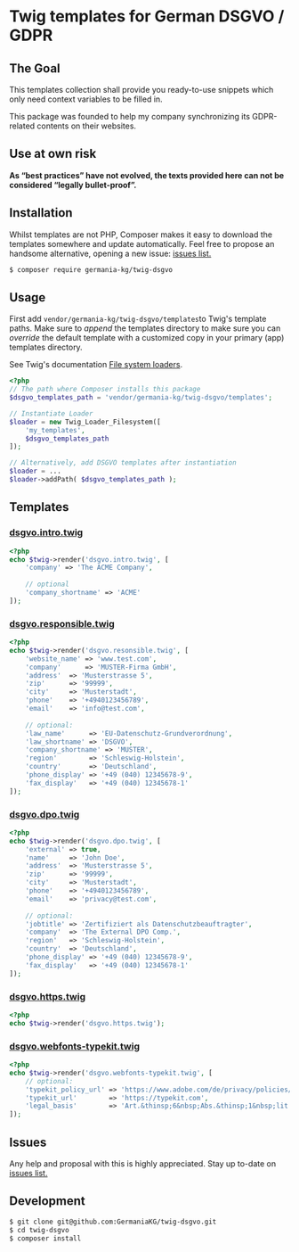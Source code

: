 # Twig templates for German DSGVO / GDPR 

## The Goal 

This templates collection shall provide you ready-to-use snippets which only need context variables to be filled in. 

This package was founded to help my company synchronizing its GDPR-related contents on their websites.

## Use at own risk

**As “best practices” have not evolved, the texts provided here can not be considered “legally bullet-proof”.**

## Installation

Whilst templates are not PHP, Composer makes it easy to download the templates somewhere and update automatically. Feel free to propose an handsome alternative, opening a new issue: [issues list.][i0]

```bash
$ composer require germania-kg/twig-dsgvo
```

## Usage
First add `vendor/germania-kg/twig-dsgvo/templates`to Twig's template paths. Make sure to *append* the templates directory to make sure you can *override* the default template with a customized copy in your primary (app) templates directory. 

See Twig's documentation [File system loaders](https://twig.symfony.com/doc/2.x/api.html#built-in-loaders).

```php
<?php
// The path where Composer installs this package
$dsgvo_templates_path = 'vendor/germania-kg/twig-dsgvo/templates';

// Instantiate Loader
$loader = new Twig_Loader_Filesystem([
    'my_templates',
    $dsgvo_templates_path
]);

// Alternatively, add DSGVO templates after instantiation
$loader = ...
$loader->addPath( $dsgvo_templates_path );
```



## Templates



### [dsgvo.intro.twig](templates/dsgvo.intro.twig)

```php
<?php
echo $twig->render('dsgvo.intro.twig', [
    'company' => 'The ACME Company',
    
    // optional
    'company_shortname' => 'ACME'
]);
```

### [dsgvo.responsible.twig](templates/dsgvo.responsible.twig)

```php
<?php
echo $twig->render('dsgvo.resonsible.twig', [
	'website_name' => 'www.test.com',
   	'company'      => 'MUSTER-Firma GmbH',
   	'address'  => 'Musterstrasse 5',
	'zip'      => '99999',
	'city'     => 'Musterstadt',
	'phone'    => '+4940123456789',
	'email'    => 'info@test.com',
    
    // optional:
    'law_name'      => 'EU-Datenschutz-Grundverordnung',
    'law_shortname' => 'DSGVO',
    'company_shortname' => 'MUSTER',
    'region'        => 'Schleswig-Holstein',
    'country'       => 'Deutschland',
    'phone_display' => '+49 (040) 12345678-9',
    'fax_display'   => '+49 (040) 12345678-1'
]);
```

### [dsgvo.dpo.twig](templates/dsgvo.dpo.twig)

```php
<?php
echo $twig->render('dsgvo.dpo.twig', [
	'external' => true,
   	'name'     => 'John Doe',
   	'address'  => 'Musterstrasse 5',
	'zip'      => '99999',
	'city'     => 'Musterstadt',
	'phone'    => '+4940123456789',
	'email'    => 'privacy@test.com',
    
    // optional:
    'jobtitle' => 'Zertifiziert als Datenschutzbeauftragter',
    'company'  => 'The External DPO Comp.',
    'region'   => 'Schleswig-Holstein',
    'country'  => 'Deutschland',
    'phone_display' => '+49 (040) 12345678-9',
    'fax_display'   => '+49 (040) 12345678-1'
]);
```

### [dsgvo.https.twig](dsgvo.https.twig)

```php
<?php
echo $twig->render('dsgvo.https.twig');
```



### [dsgvo.webfonts-typekit.twig](dsgvo.webfonts-typekit.twig)

```php
<?php
echo $twig->render('dsgvo.webfonts-typekit.twig', [
    // optional:
    'typekit_policy_url' => 'https://www.adobe.com/de/privacy/policies/typekit.html',
    'typekit_url'        => 'https://typekit.com',
    'legal_basis'        => 'Art.&thinsp;6&nbsp;Abs.&thinsp;1&nbsp;lit.&thinsp;f&nbsp;DSGVO'
]);
```



## Issues

Any help and proposal with this is highly appreciated. Stay up to-date on [issues list.][i0]

[i0]: https://github.com/GermaniaKG/twig-dsgvo/issues


## Development

```bash
$ git clone git@github.com:GermaniaKG/twig-dsgvo.git
$ cd twig-dsgvo
$ composer install
```

